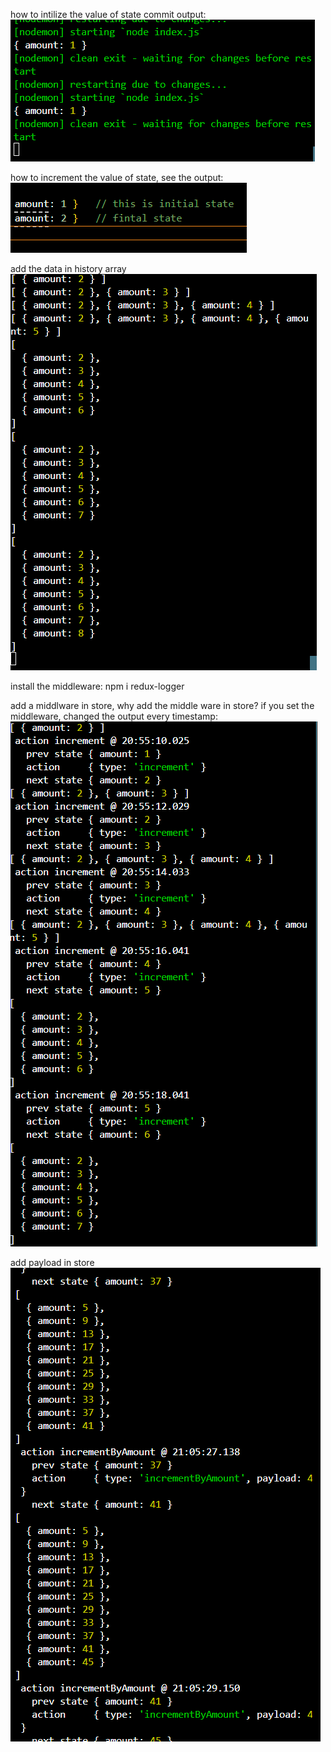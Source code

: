 
how to intilize the value of state commit output:
![alt text](<Screenshot 2024-03-02 202134.png>)


how to increment the value of state, see the output:
![alt text](<Screenshot 2024-03-02 202938.png>)



add the data in history array
![alt text](<Screenshot 2024-03-02 204605.png>)



install the middleware: 
npm i redux-logger

add a middlware in store, why add the middle ware in store? if you set the middleware, changed the output every timestamp:
![alt text](image.png)



add payload in store 
![alt text](<Screenshot 2024-03-02 210547.png>)